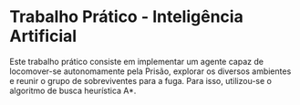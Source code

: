 # Trabalho Prático - Inteligência Artificial

Este trabalho prático consiste em implementar um agente capaz de locomover-se autonomamente pela Prisão, explorar os diversos ambientes e reunir o grupo de sobreviventes para a fuga. Para isso, utilizou-se o algoritmo de busca heurística A*.
